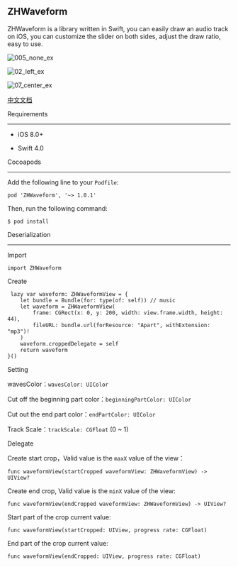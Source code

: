 ZHWaveform
----
ZHWaveform is a library written in Swift, you can easily draw an audio track on iOS, you can customize the slider on both sides, adjust the draw ratio, easy to use.


![005_none_ex](https://image.ibb.co/iY6f2G/005_none_ex.png)


![02_left_ex](https://image.ibb.co/gZieUw/02_left_ex.png)


![07_center_ex](https://image.ibb.co/dN3A2G/07_center_ex.png)

[中文文档](https://github.com/anwent/ZHWaveform/blob/master/README_CN.md)

Requirements
- - -
 - iOS 8.0+

 - Swift 4.0


Cocoapods
- - -
Add the following line to your `Podfile`:

`pod 'ZHWaveform', '~> 1.0.1'`
   
Then, run the following command:
 
`$ pod install`


Deserialization
 - - -
 
Import

`import ZHWaveform`

Create
 
     lazy var waveform: ZHWaveformView = {
        let bundle = Bundle(for: type(of: self)) // music
        let waveform = ZHWaveformView(
            frame: CGRect(x: 0, y: 200, width: view.frame.width, height: 44),
            fileURL: bundle.url(forResource: "Apart", withExtension: "mp3")!
        )
        waveform.croppedDelegate = self
        return waveform
    }()
    
    
    
Setting

  wavesColor：`wavesColor: UIColor`
  

  Cut off the beginning part color：`beginningPartColor: UIColor`
  

  Cut out the end part color：`endPartColor: UIColor`
  
    
 Track Scale：`trackScale: CGFloat` (0 ~ 1)
 
 
 
Delegate
 
 Create start crop，Valid value is the `maxX` value of the view：
 
 `func waveformView(startCropped waveformView: ZHWaveformView) -> UIView?`
 
 
 Create end crop, Valid value is the `minX` value of the view:
 
 `func waveformView(endCropped waveformView: ZHWaveformView) -> UIView?`
 
 
 Start part of the crop current value:
 
 `func waveformView(startCropped: UIView, progress rate: CGFloat)`
 
 
 End part of the crop current value:
 
 `func waveformView(endCropped: UIView, progress rate: CGFloat)`
